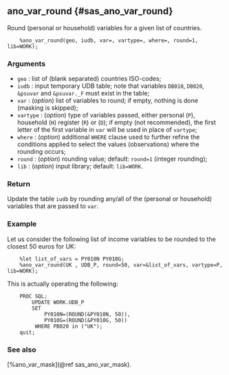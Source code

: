 ## ano_var_round {#sas_ano_var_round}
Round (personal or household) variables for a given list of countries.

~~~sas
	%ano_var_round(geo, iudb, var=, vartype=, where=, round=1, lib=WORK);
~~~

### Arguments
* `geo` : list of (blank separated) countries ISO-codes;
* `iudb` : input temporary UDB table; note that variables `DB010`, `DB020`, `&psuvar`
	and `&psuvar._F` must exist in the table;
* `var` : (_option_) list of variables to round; if empty, nothing is done (masking is
	skipped); 
* `vartype` : (_option_) type of variables passed, either personal (`P`), household (`H`)
	register (`R`) or (`D`); if empty (not recommended), the first letter of the first variable 
	in `var` will be used in place of `vartype`; 
* `where` : (_option_) additional `WHERE` clause used to further refine the conditions applied
	to select the values (observations) where the rounding occurs;
* `round` : (_option_) rounding value; default: `round=1` (integer rounding); 
* `lib` : (_option_) input library; default: `lib=WORK`.

### Return
Update the table `iudb` by rounding any/all of the (personal or household) variables that 
are passed to `var`.
	
### Example
Let us consider the following list of income variables to be rounded to the closest 50 euros
for UK:

~~~sas
	%let list_of_vars = PY010N PY010G; 
	%ano_var_round(UK , UDB_P, round=50, var=&list_of_vars, vartype=P, lib=WORK);
~~~ 
This is actually operating the following:
~~~sas
	PROC SQL;
		UPDATE WORK.UDB_P
		SET 	
			PY010N=(ROUND(&PY010N, 50)),
			PY010G=(ROUND(&PY010G, 50))
		 WHERE PB020 in ("UK"); 
	quit;
~~~ 

### See also
[%ano_var_mask](@ref sas_ano_var_mask).
